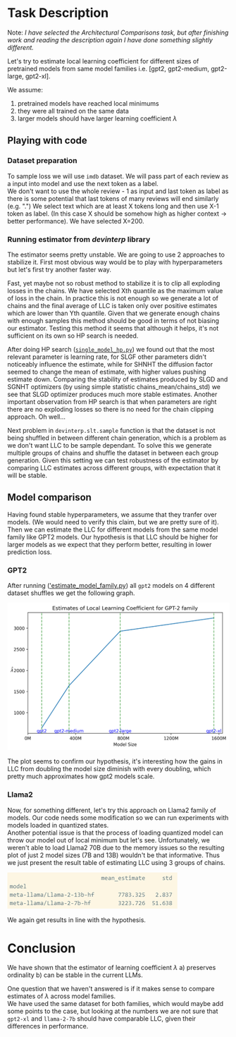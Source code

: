 # Task Description
Note: _I have selected the Architectural Comparisons task, but after finishing work and reading the description again I have done something slightly different._

Let's try to estimate local learning coefficient for different sizes of pretrained models from same model families i.e. [gpt2, gpt2-medium, gpt2-large, gpt2-xl].

We assume:
1) pretrained models have reached local minimums
2) they were all trained on the same data
3) larger models should have larger learning coefficient $\lambda$


## Playing with code

### Dataset preparation
To sample loss we will use `imdb` dataset. We will pass part of each review as a input into model and use the next token as a label.  
We don't want to use the whole review - 1 as input and last token as label as there is some potential that last tokens of many reviews will end similarly (e.g. ".") 
We select text which are at least X tokens long and then  use X-1 token as label.  (In this case X should be somehow high as higher context -> better performance). We have selected X=200.

### Running estimator from _devinterp_ library

The estimator seems pretty unstable. We are going to use 2 approaches to stabilize it. First most obvious way would be to play with hyperparameters but let's first try another faster way.

Fast, yet maybe not so robust method to stabilize it is to clip all exploding losses in the chains. We have selected Xth quantile as the maximum value of loss in the chain. In practice this is not enough so we generate a lot of chains and the final average of LLC is taken only over positive estimates which are lower than Yth quantile. Given that we generate enough chains with enough samples this method should be good in terms of not biasing our estimator.
Testing this method it seems that although it helps, it's not sufficient on its own so HP search is needed.

After doing HP search ([`single_model_hp.py`](../single_model_hp.py)) we found out that the most relevant parameter is learning rate, for SLGF other parameters didn't noticeably influence the estimate, while for SHNHT the diffusion factor seemed to change the mean of estimate, with higher values pushing estimate down.
Comparing the stability of estimates produced by SLGD and SGNHT optimizers (by using simple statistic chains_mean/chains_std) we see that SLGD optimizer produces much more stable estimates. Another important observation from HP search is that when parameters are right there are no exploding losses so there is no need for the chain clipping approach. Oh well...

Next problem in `devinterp.slt.sample` function is that the dataset is not being shuffled in between different chain generation, which is a problem as we don't want LLC to be sample dependant. To solve this we generate multiple groups of chains and shuffle the dataset in between each group generation.
Given this setting we can test robustness of the estimator by comparing LLC estimates across different groups, with expectation that it will be stable.

## Model comparison


Having found stable hyperparameters, we assume that they tranfer over models. (We would need to verify this claim, but we are pretty sure of it).
Then we can estimate the LLC for different models from the same model family like GPT2 models. Our hypothesis is that LLC should be higher for larger models as we expect that they perform better, resulting in lower prediction loss.

### GPT2
After running (['estimate_model_family.py](../estimate_model_family.py)) all `gpt2` models on 4 different dataset shuffles we get the following graph.

![|200](results_gpt2_llc.png)

The plot seems to confirm our hypothesis, it's interesting how the gains in LLC from doubling the model size diminish with every doubling, which pretty much approximates how gpt2 models scale.

### Llama2
Now, for something different, let's try this approach on Llama2 family of models.
Our code needs some modification so we can run experiments with models loaded in quantized states.  
Another potential issue is that the process of loading quantized model can throw our model out of local minimum but let's see.
Unfortunately, we weren't able to load Llama2 70B due to the memory issues so the resulting plot of just 2 model sizes (7B and 13B) wouldn't be that informative. 
Thus we just present the result table of estimating LLC using 3 groups of chains.

![|200](results_llama_table.png)

We again get results in line with the hypothesis.

# Conclusion
We have shown that the estimator of learning coefficient $\lambda$ a) preserves ordinality b) can be stable in the current LLMs.

One question that we haven't answered is if it makes sense to compare estimates of $\lambda$ across model families.  
We have used the same dataset for both families, which would maybe add some points to the case, but looking at the numbers we are not sure that `gpt2-xl` and `llama-2-7b` should have comparable LLC, given their differences in performance.
